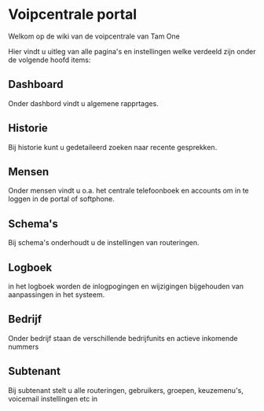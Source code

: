 <!-- TITLE: Home -->
<!-- SUBTITLE: Algemene uitleg van de portal -->

# Voipcentrale portal
Welkom op de wiki van de voipcentrale van Tam One

Hier vindt u uitleg van alle pagina's en instellingen welke verdeeld zijn onder de volgende hoofd items:

## Dashboard
Onder dashbord vindt u algemene rapprtages.

## Historie
Bij historie kunt u gedetaileerd zoeken naar recente gesprekken.

## Mensen

Onder mensen vindt u o.a. het centrale telefoonboek en accounts om in te loggen in de portal of softphone.

## Schema's

Bij schema's onderhoudt u de instellingen van routeringen.

## Logboek

in het logboek worden de inlogpogingen en wijzigingen bijgehouden van aanpassingen in het systeem.

## Bedrijf

Onder bedrijf staan de verschillende bedrijfunits en actieve inkomende nummers

## Subtenant

Bij subtenant stelt u alle routeringen, gebruikers, groepen, keuzemenu's, voicemail instellingen etc in